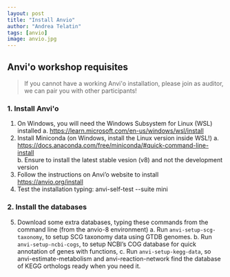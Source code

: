 ```yaml
---
layout: post
title: "Install Anvio"
author: "Andrea Telatin"
tags: [anvio]
image: anvio.jpg
---
```



## Anvi'o workshop requisites

> If you cannot have a working Anvi'o installation,
> please join as auditor, we can pair you with other participants!

### 1. Install Anvi'o

1.	On Windows,  you will need the Windows Subsystem for Linux (WSL) installed
a.	https://learn.microsoft.com/en-us/windows/wsl/install 
2.	Install Miniconda (on Windows, install the Linux version inside WSL!)
a.	https://docs.anaconda.com/free/miniconda/#quick-command-line-install	
b.	Ensure to install the latest stable vesion (v8) and not the development version
3.	Follow the instructions on Anvi’o website to install https://anvio.org/install
4.	Test the installation typing:
anvi-self-test --suite mini


### 2. Install the databases

5.	Download some extra databases, typing these commands from the command line (from the anvio-8 environment)
a.	Run `anvi-setup-scg-taxonomy`, to setup SCG taxonomy data using GTDB genomes.
b.	Run `anvi-setup-ncbi-cogs`, to setup NCBI’s COG database for quick annotation of genes with functions,
c.	Run `anvi-setup-kegg-data`, so anvi-estimate-metabolism and anvi-reaction-network find the database of KEGG orthologs ready when you need it.
